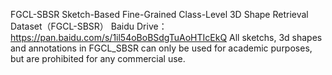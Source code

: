FGCL-SBSR
Sketch-Based Fine-Grained Class-Level 3D Shape Retrieval Dataset（FGCL-SBSR）
Baidu Drive：
https://pan.baidu.com/s/1il54oBoBSdgTuAoHTIcEkQ
All sketchs, 3d shapes and annotations in FGCL_SBSR can only be used for academic purposes, but are prohibited for any commercial use.
